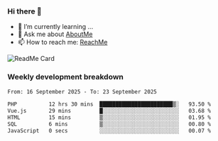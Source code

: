 ### Hi there 👋

- 🌱 I’m currently learning ...
- 💬 Ask me about [AboutMe](https://www.itzcy.com/about)
- 📫 How to reach me: [ReachMe](https://www.itzcy.com/about)

![ReadMe Card](https://github-readme-stats-ten-gilt.vercel.app/api?username=SuperChenYun&show_icons=true&title_color=fff&icon_color=79ff97&text_color=9f9f9f&bg_color=151515&hide_border=true)

### Weekly development breakdown
<!--START_SECTION:waka-->

```txt
From: 16 September 2025 - To: 23 September 2025

PHP          12 hrs 30 mins  ███████████████████████▒░   93.50 %
Vue.js       29 mins         █░░░░░░░░░░░░░░░░░░░░░░░░   03.68 %
HTML         15 mins         ▒░░░░░░░░░░░░░░░░░░░░░░░░   01.95 %
SQL          6 mins          ▒░░░░░░░░░░░░░░░░░░░░░░░░   00.80 %
JavaScript   0 secs          ░░░░░░░░░░░░░░░░░░░░░░░░░   00.07 %
```

<!--END_SECTION:waka-->
